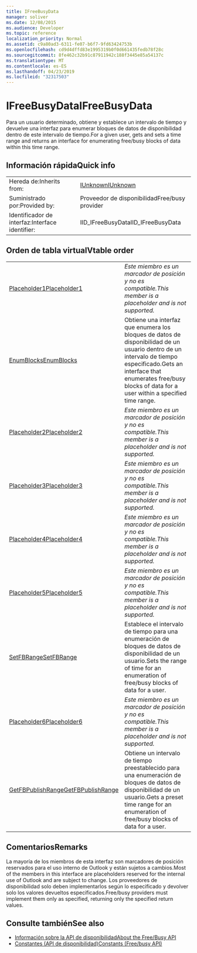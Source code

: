 ```yaml
---
title: IFreeBusyData
manager: soliver
ms.date: 12/08/2015
ms.audience: Developer
ms.topic: reference
localization_priority: Normal
ms.assetid: c9a80ad3-6311-fe07-b6f7-9fd63424753b
ms.openlocfilehash: cd9d4dffd83e1995319b0f0d661435fedb78f28c
ms.sourcegitcommit: 8fe462c32b91c87911942c188f3445e85a54137c
ms.translationtype: MT
ms.contentlocale: es-ES
ms.lasthandoff: 04/23/2019
ms.locfileid: "32317503"
---
```

# <a name="ifreebusydata"></a><span data-ttu-id="9809c-102">IFreeBusyData</span><span class="sxs-lookup"><span data-stu-id="9809c-102">IFreeBusyData</span></span>

<span data-ttu-id="9809c-103">Para un usuario determinado, obtiene y establece un intervalo de tiempo y devuelve una interfaz para enumerar bloques de datos de disponibilidad dentro de este intervalo de tiempo.</span><span class="sxs-lookup"><span data-stu-id="9809c-103">For a given user, gets and sets a time range and returns an interface for enumerating free/busy blocks of data within this time range.</span></span>
  
## <a name="quick-info"></a><span data-ttu-id="9809c-104">Información rápida</span><span class="sxs-lookup"><span data-stu-id="9809c-104">Quick info</span></span>

|||
|:-----|:-----|
|<span data-ttu-id="9809c-105">Hereda de:</span><span class="sxs-lookup"><span data-stu-id="9809c-105">Inherits from:</span></span>  <br/> |[<span data-ttu-id="9809c-106">IUnknown</span><span class="sxs-lookup"><span data-stu-id="9809c-106">IUnknown</span></span>](https://msdn.microsoft.com/library/33f1d79a-33fc-4ce5-a372-e08bda378332%28Office.15%29.aspx) <br/> |
|<span data-ttu-id="9809c-107">Suministrado por:</span><span class="sxs-lookup"><span data-stu-id="9809c-107">Provided by:</span></span>  <br/> |<span data-ttu-id="9809c-108">Proveedor de disponibilidad</span><span class="sxs-lookup"><span data-stu-id="9809c-108">Free/busy provider</span></span>  <br/> |
|<span data-ttu-id="9809c-109">Identificador de interfaz:</span><span class="sxs-lookup"><span data-stu-id="9809c-109">Interface identifier:</span></span>  <br/> |<span data-ttu-id="9809c-110">IID_IFreeBusyData</span><span class="sxs-lookup"><span data-stu-id="9809c-110">IID_IFreeBusyData</span></span>  <br/> |
   
## <a name="vtable-order"></a><span data-ttu-id="9809c-111">Orden de tabla virtual</span><span class="sxs-lookup"><span data-stu-id="9809c-111">Vtable order</span></span>

|||
|:-----|:-----|
|[<span data-ttu-id="9809c-112">Placeholder1</span><span class="sxs-lookup"><span data-stu-id="9809c-112">Placeholder1</span></span>](ifreebusydata-placeholder1.md) <br/> | <span data-ttu-id="9809c-113">*Este miembro es un marcador de posición y no es compatible.*</span><span class="sxs-lookup"><span data-stu-id="9809c-113">*This member is a placeholder and is not supported.*</span></span>  <br/> |
|[<span data-ttu-id="9809c-114">EnumBlocks</span><span class="sxs-lookup"><span data-stu-id="9809c-114">EnumBlocks</span></span>](ifreebusydata-enumblocks.md) <br/> |<span data-ttu-id="9809c-115">Obtiene una interfaz que enumera los bloques de datos de disponibilidad de un usuario dentro de un intervalo de tiempo especificado.</span><span class="sxs-lookup"><span data-stu-id="9809c-115">Gets an interface that enumerates free/busy blocks of data for a user within a specified time range.</span></span>  <br/> |
|[<span data-ttu-id="9809c-116">Placeholder2</span><span class="sxs-lookup"><span data-stu-id="9809c-116">Placeholder2</span></span>](ifreebusydata-placeholder2.md) <br/> | <span data-ttu-id="9809c-117">*Este miembro es un marcador de posición y no es compatible.*</span><span class="sxs-lookup"><span data-stu-id="9809c-117">*This member is a placeholder and is not supported.*</span></span>  <br/> |
|[<span data-ttu-id="9809c-118">Placeholder3</span><span class="sxs-lookup"><span data-stu-id="9809c-118">Placeholder3</span></span>](ifreebusydata-placeholder3.md) <br/> | <span data-ttu-id="9809c-119">*Este miembro es un marcador de posición y no es compatible.*</span><span class="sxs-lookup"><span data-stu-id="9809c-119">*This member is a placeholder and is not supported.*</span></span>  <br/> |
|[<span data-ttu-id="9809c-120">Placeholder4</span><span class="sxs-lookup"><span data-stu-id="9809c-120">Placeholder4</span></span>](ifreebusydata-placeholder4.md) <br/> | <span data-ttu-id="9809c-121">*Este miembro es un marcador de posición y no es compatible.*</span><span class="sxs-lookup"><span data-stu-id="9809c-121">*This member is a placeholder and is not supported.*</span></span>  <br/> |
|[<span data-ttu-id="9809c-122">Placeholder5</span><span class="sxs-lookup"><span data-stu-id="9809c-122">Placeholder5</span></span>](ifreebusydata-placeholder5.md) <br/> | <span data-ttu-id="9809c-123">*Este miembro es un marcador de posición y no es compatible.*</span><span class="sxs-lookup"><span data-stu-id="9809c-123">*This member is a placeholder and is not supported.*</span></span>  <br/> |
|[<span data-ttu-id="9809c-124">SetFBRange</span><span class="sxs-lookup"><span data-stu-id="9809c-124">SetFBRange</span></span>](ifreebusydata-setfbrange.md) <br/> |<span data-ttu-id="9809c-125">Establece el intervalo de tiempo para una enumeración de bloques de datos de disponibilidad de un usuario.</span><span class="sxs-lookup"><span data-stu-id="9809c-125">Sets the range of time for an enumeration of free/busy blocks of data for a user.</span></span>  <br/> |
|[<span data-ttu-id="9809c-126">Placeholder6</span><span class="sxs-lookup"><span data-stu-id="9809c-126">Placeholder6</span></span>](ifreebusydata-placeholder6.md) <br/> | <span data-ttu-id="9809c-127">*Este miembro es un marcador de posición y no es compatible.*</span><span class="sxs-lookup"><span data-stu-id="9809c-127">*This member is a placeholder and is not supported.*</span></span>  <br/> |
|[<span data-ttu-id="9809c-128">GetFBPublishRange</span><span class="sxs-lookup"><span data-stu-id="9809c-128">GetFBPublishRange</span></span>](ifreebusydata-getfbpublishrange.md) <br/> |<span data-ttu-id="9809c-129">Obtiene un intervalo de tiempo preestablecido para una enumeración de bloques de datos de disponibilidad de un usuario.</span><span class="sxs-lookup"><span data-stu-id="9809c-129">Gets a preset time range for an enumeration of free/busy blocks of data for a user.</span></span>  <br/> |
   
## <a name="remarks"></a><span data-ttu-id="9809c-130">Comentarios</span><span class="sxs-lookup"><span data-stu-id="9809c-130">Remarks</span></span>

<span data-ttu-id="9809c-131">La mayoría de los miembros de esta interfaz son marcadores de posición reservados para el uso interno de Outlook y están sujetos a cambios.</span><span class="sxs-lookup"><span data-stu-id="9809c-131">Most of the members in this interface are placeholders reserved for the internal use of Outlook and are subject to change.</span></span> <span data-ttu-id="9809c-132">Los proveedores de disponibilidad solo deben implementarlos según lo especificado y devolver solo los valores devueltos especificados.</span><span class="sxs-lookup"><span data-stu-id="9809c-132">Free/busy providers must implement them only as specified, returning only the specified return values.</span></span>
  
## <a name="see-also"></a><span data-ttu-id="9809c-133">Consulte también</span><span class="sxs-lookup"><span data-stu-id="9809c-133">See also</span></span>

- [<span data-ttu-id="9809c-134">Información sobre la API de disponibilidad</span><span class="sxs-lookup"><span data-stu-id="9809c-134">About the Free/Busy API</span></span>](about-the-free-busy-api.md)
- [<span data-ttu-id="9809c-135">Constantes (API de disponibilidad)</span><span class="sxs-lookup"><span data-stu-id="9809c-135">Constants (Free/busy API)</span></span>](constants-free-busy-api.md)

